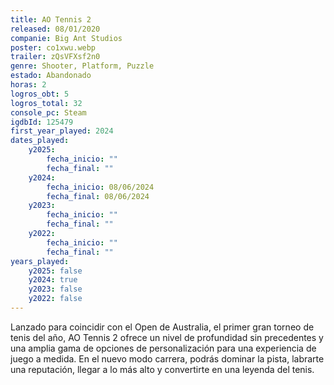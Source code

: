 ```yaml
---
title: AO Tennis 2
released: 08/01/2020
companie: Big Ant Studios
poster: co1xwu.webp
trailer: zQsVFXsf2n0
genre: Shooter, Platform, Puzzle
estado: Abandonado
horas: 2
logros_obt: 5
logros_total: 32
console_pc: Steam
igdbId: 125479
first_year_played: 2024
dates_played:
    y2025:
        fecha_inicio: ""
        fecha_final: ""
    y2024:
        fecha_inicio: 08/06/2024
        fecha_final: 08/06/2024
    y2023:
        fecha_inicio: ""
        fecha_final: ""
    y2022:
        fecha_inicio: ""
        fecha_final: ""
years_played:
    y2025: false
    y2024: true
    y2023: false
    y2022: false
---
```


Lanzado para coincidir con el Open de Australia, el primer gran torneo de tenis del año, AO Tennis 2 ofrece un nivel de profundidad sin precedentes y una amplia gama de opciones de personalización para una experiencia de juego a medida. En el nuevo modo carrera, podrás dominar la pista, labrarte una reputación, llegar a lo más alto y convertirte en una leyenda del tenis.